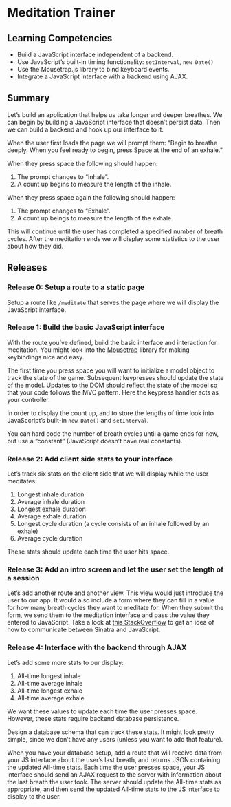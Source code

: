 # Meditation Trainer

## Learning Competencies

* Build a JavaScript interface independent of a backend.
* Use JavaScript’s built-in timing functionality: `setInterval`, `new Date()`
* Use the Mousetrap.js library to bind keyboard events.
* Integrate a JavaScript interface with a backend using AJAX.

## Summary

Let’s build an application that helps us take longer and deeper breathes. We can begin by building a JavaScript interface that
doesn’t persist data. Then we can build a backend and hook up our interface to it.

When the user first loads the page we will prompt them: “Begin to breathe deeply. When you feel ready to begin, press Space at
the end of an exhale.”

When they press space the following should happen:

1. The prompt changes to “Inhale”.
2. A count up begins to measure the length of the inhale.

When they press space again the following should happen:

1. The prompt changes to “Exhale”.
2. A count up beings to measure the length of the exhale.

This will continue until the user has completed a specified number of breath cycles.
After the meditation ends we will display some statistics to the user about how they did.

## Releases

### Release 0: Setup a route to a static page

Setup a route like `/meditate` that serves the page where we will display the JavaScript interface.

### Release 1: Build the basic JavaScript interface

With the route you’ve defined, build the basic interface and interaction for meditation.
You might look into the [Mousetrap](craig.is/killing/mice) library for making keybindings nice and easy.

The first time you press space you will want to initialize a model object to track the state of the game.
Subsequent keypresses should update the state of the model. Updates to the DOM should reflect the state of
the model so that your code follows the MVC pattern. Here the keypress handler acts as your controller.

In order to display the count up, and to store the lengths of time look into JavaSccript’s built-in
`new Date()` and `setInterval`.

You can hard code the number of breath cycles until a game ends for now, but use a “constant” (JavaScript doesn’t have real constants).

### Release 2: Add client side stats to your interface

Let’s track six stats on the client side that we will display while the user meditates:

1. Longest inhale duration
2. Average inhale duration
3. Longest exhale duration
4. Average exhale duration
5. Longest cycle duration (a cycle consists of an inhale followed by an exhale)
6. Average cycle duration

These stats should update each time the user hits space.

### Release 3: Add an intro screen and let the user set the length of a session

Let’s add another route and another view. This view would just introduce the user to our app. It would also include a form where
they can fill in a value for how many breath cycles they want to meditate for. When they submit the form, we send them to the
meditation interface and pass the value they entered to JavaScript. Take a look at [this StackOverflow](http://stackoverflow.com/questions/6751871/better-way-to-use-ruby-sinatra-to-pass-data-to-highcharts)
to get an idea of how to communicate between Sinatra and JavaScript.

### Release 4: Interface with the backend through AJAX

Let’s add some more stats to our display:

1. All-time longest inhale
2. All-time average inhale
3. All-time longest exhale
4. All-time average exhale

We want these values to update each time the user presses space. However, these stats require backend database persistence.

Design a database schema that can track these stats. It might look pretty simple, since we don’t have any users (unless you want
to add that feature).

When you have your database setup, add a route that will receive data from your JS interface about the user’s last breath, and returns
JSON containing the updated All-time stats. Each time the user presses space, your JS interface should send an AJAX request to the
server with information about the last breath the user took. The server should update the All-time stats as appropriate, and then
send the updated All-time stats to the JS interface to display to the user.

